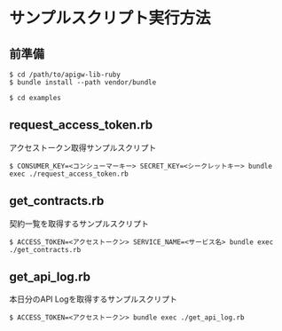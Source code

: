 サンプルスクリプト実行方法
===

前準備
---

```
$ cd /path/to/apigw-lib-ruby
$ bundle install --path vendor/bundle

$ cd examples
```

request_access_token.rb
---

アクセストークン取得サンプルスクリプト

```
$ CONSUMER_KEY=<コンシューマーキー> SECRET_KEY=<シークレットキー> bundle exec ./request_access_token.rb
```

get_contracts.rb
---

契約一覧を取得するサンプルスクリプト

```
$ ACCESS_TOKEN=<アクセストークン> SERVICE_NAME=<サービス名> bundle exec ./get_contracts.rb
```

get_api_log.rb
---

本日分のAPI Logを取得するサンプルスクリプト

```
$ ACCESS_TOKEN=<アクセストークン> bundle exec ./get_api_log.rb
```
